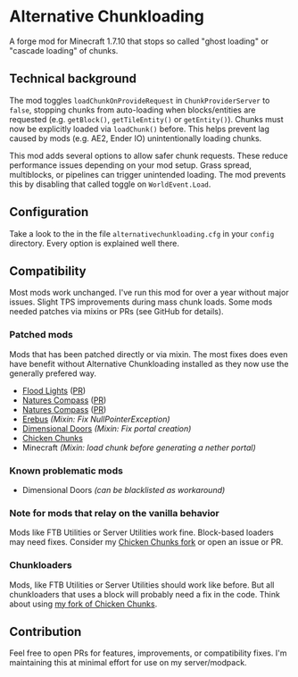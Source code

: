 # Alternative Chunkloading

A forge mod for Minecraft 1.7.10 that stops so called "ghost loading" or "cascade loading" of chunks.

## Technical background

The mod toggles `loadChunkOnProvideRequest` in `ChunkProviderServer` to `false`, stopping chunks from auto-loading when blocks/entities are requested (e.g. `getBlock()`, `getTileEntity()` or `getEntity()`). Chunks must now be explicitly loaded via `loadChunk()` before. This helps prevent lag caused by mods (e.g. AE2, Ender IO) unintentionally loading chunks.

This mod adds several options to allow safer chunk requests. These reduce performance issues depending on your mod setup. Grass spread, multiblocks, or pipelines can trigger unintended loading. The mod prevents this by disabling that called toggle on `WorldEvent.Load`.

## Configuration

Take a look to the in the file `alternativechunkloading.cfg` in your `config` directory. Every option is explained well there.

## Compatibility

Most mods work unchanged. I've run this mod for over a year without major issues. Slight TPS improvements during mass chunk loads. Some mods needed patches via mixins or PRs (see GitHub for details).

### Patched mods

Mods that has been patched directly or via mixin. The most fixes does even have benefit without Alternative Chunkloading installed as they now use the generally prefered way.

- [Flood Lights](https://github.com/GTNewHorizons/NaturesCompass) ([PR](https://github.com/GTNewHorizons/FloodLights/pull/8))
- [Natures Compass](https://github.com/GTNewHorizons/NaturesCompass) ([PR](https://github.com/GTNewHorizons/NaturesCompass/pull/10))
- [Natures Compass](https://github.com/GTNewHorizons/NaturesCompass) ([PR](https://github.com/GTNewHorizons/NaturesCompass/pull/10))
- [Erebus]() *(Mixin: Fix NullPointerException)*
- [Dimensional Doors](https://github.com/vadis365/TheErebus) *(Mixin: Fix portal creation)*
- [Chicken Chunks](https://github.com/LITW-Refined/ChickenChunks)
- Minecraft *(Mixin: load chunk before generating a nether portal)*

### Known problematic mods

- Dimensional Doors *(can be blacklisted as workaround)*

### Note for mods that relay on the vanilla behavior

Mods like FTB Utilities or Server Utilities work fine. Block-based loaders may need fixes. Consider my [Chicken Chunks fork](https://github.com/LITW-Refined/ChickenChunks) or open an issue or PR.

### Chunkloaders

Mods, like FTB Utilities or Server Utilities should work like before. But all chunkloaders that uses a block will probably need a fix in the code. Think about using [my fork of Chicken Chunks](https://github.com/LITW-Refined/ChickenChunks).

## Contribution

Feel free to open PRs for features, improvements, or compatibility fixes. I'm maintaining this at minimal effort for use on my server/modpack.
